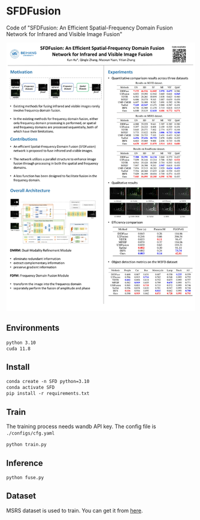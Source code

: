 # SFDFusion

Code of "SFDFusion: An Efficient Spatial-Frequency Domain Fusion Network for Infrared and Visible Image Fusion"

![](./poster.jpg)

## Environments

```
python 3.10
cuda 11.8
```

## Install

```
conda create -n SFD python=3.10
conda activate SFD
pip install -r requirements.txt
```

## Train

The training process needs wandb API key.
The config file is `./configs/cfg.yaml`

```
python train.py
```

## Inference

```
python fuse.py
```

## Dataset

MSRS dataset is used to train. You can get it from [here](https://pan.baidu.com/s/1IrlqjmyvwWe5OHZEiiAtTA?pwd=e6yg).

